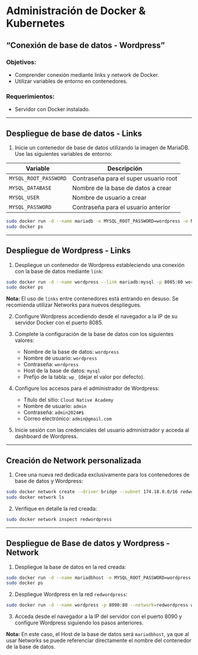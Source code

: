 
# Administración de Docker & Kubernetes  

## “Conexión de base de datos - Wordpress”

### Objetivos:
- Comprender conexión mediante links y network de Docker.
- Utilizar variables de entorno en contenedores.

### Requerimientos:
- Servidor con Docker instalado.

---

## Despliegue de base de datos - Links

1. Inicie un contenedor de base de datos utilizando la imagen de MariaDB. Use las siguientes variables de entorno:

| Variable            | Descripción                               |
|---------------------|-------------------------------------------|
| `MYSQL_ROOT_PASSWORD` | Contraseña para el super usuario root    |
| `MYSQL_DATABASE`      | Nombre de la base de datos a crear       |
| `MYSQL_USER`          | Nombre de usuario a crear               |
| `MYSQL_PASSWORD`      | Contraseña para el usuario anterior      |

```bash
sudo docker run -d --name mariadb -e MYSQL_ROOT_PASSWORD=wordpress -e MYSQL_DATABASE=wordpress -e MYSQL_USER=wordpress -e MYSQL_PASSWORD=wordpress mariadb
sudo docker ps
```

---

## Despliegue de Wordpress - Links

1. Despliegue un contenedor de Wordpress estableciendo una conexión con la base de datos mediante `link`:

```bash
sudo docker run -d --name wordpress --link mariadb:mysql -p 8085:80 wordpress
sudo docker ps
```

**Nota:** El uso de `links` entre contenedores está entrando en desuso. Se recomienda utilizar Networks para nuevos despliegues.

2. Configure Wordpress accediendo desde el navegador a la IP de su servidor Docker con el puerto 8085.

3. Complete la configuración de la base de datos con los siguientes valores:
   - Nombre de la base de datos: `wordpress`
   - Nombre de usuario: `wordpress`
   - Contraseña: `wordpress`
   - Host de la base de datos: `mysql`
   - Prefijo de la tabla: `wp_` (dejar el valor por defecto).

4. Configure los accesos para el administrador de Wordpress:
   - Título del sitio: `Cloud Native Academy`
   - Nombre de usuario: `admin`
   - Contraseña: `admin2024#$`
   - Correo electrónico: `admin@gmail.com`

5. Inicie sesión con las credenciales del usuario administrador y acceda al dashboard de Wordpress.

---

## Creación de Network personalizada

1. Cree una nueva red dedicada exclusivamente para los contenedores de base de datos y Wordpress:

```bash
sudo docker network create --driver bridge --subnet 174.18.0.0/16 redwordpress
sudo docker network ls
```

2. Verifique en detalle la red creada:

```bash
sudo docker network inspect redwordpress
```

---

## Despliegue de Base de datos y Wordpress - Network

1. Despliegue la base de datos en la red creada:

```bash
sudo docker run -d --name mariadbhost -e MYSQL_ROOT_PASSWORD=wordpress -e MYSQL_DATABASE=wordpress -e MYSQL_USER=wordpress -e MYSQL_PASSWORD=wordpress --network=redwordpress mariadb
sudo docker ps
```

2. Despliegue Wordpress en la red `redwordpress`:

```bash
sudo docker run -d --name wordpress -p 8090:80 --network=redwordpress wordpress
```

3. Acceda desde el navegador a la IP del servidor con el puerto 8090 y configure Wordpress siguiendo los pasos anteriores.

**Nota:** En este caso, el Host de la base de datos será `mariadbhost`, ya que al usar Networks se puede referenciar directamente el nombre del contenedor de la base de datos.
